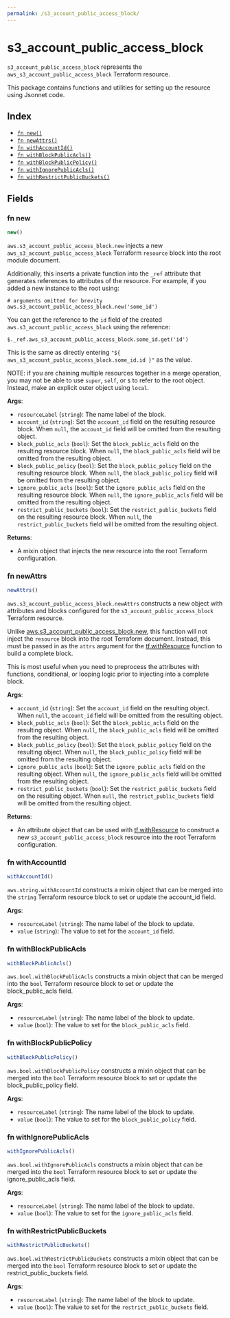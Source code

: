 ```yaml
---
permalink: /s3_account_public_access_block/
---
```


# s3_account_public_access_block

`s3_account_public_access_block` represents the `aws_s3_account_public_access_block` Terraform resource.



This package contains functions and utilities for setting up the resource using Jsonnet code.


## Index

* [`fn new()`](#fn-new)
* [`fn newAttrs()`](#fn-newattrs)
* [`fn withAccountId()`](#fn-withaccountid)
* [`fn withBlockPublicAcls()`](#fn-withblockpublicacls)
* [`fn withBlockPublicPolicy()`](#fn-withblockpublicpolicy)
* [`fn withIgnorePublicAcls()`](#fn-withignorepublicacls)
* [`fn withRestrictPublicBuckets()`](#fn-withrestrictpublicbuckets)

## Fields

### fn new

```ts
new()
```


`aws.s3_account_public_access_block.new` injects a new `aws_s3_account_public_access_block` Terraform `resource`
block into the root module document.

Additionally, this inserts a private function into the `_ref` attribute that generates references to attributes of the
resource. For example, if you added a new instance to the root using:

    # arguments omitted for brevity
    aws.s3_account_public_access_block.new('some_id')

You can get the reference to the `id` field of the created `aws.s3_account_public_access_block` using the reference:

    $._ref.aws_s3_account_public_access_block.some_id.get('id')

This is the same as directly entering `"${ aws_s3_account_public_access_block.some_id.id }"` as the value.

NOTE: if you are chaining multiple resources together in a merge operation, you may not be able to use `super`, `self`,
or `$` to refer to the root object. Instead, make an explicit outer object using `local`.

**Args**:
  - `resourceLabel` (`string`): The name label of the block.
  - `account_id` (`string`): Set the `account_id` field on the resulting resource block. When `null`, the `account_id` field will be omitted from the resulting object.
  - `block_public_acls` (`bool`): Set the `block_public_acls` field on the resulting resource block. When `null`, the `block_public_acls` field will be omitted from the resulting object.
  - `block_public_policy` (`bool`): Set the `block_public_policy` field on the resulting resource block. When `null`, the `block_public_policy` field will be omitted from the resulting object.
  - `ignore_public_acls` (`bool`): Set the `ignore_public_acls` field on the resulting resource block. When `null`, the `ignore_public_acls` field will be omitted from the resulting object.
  - `restrict_public_buckets` (`bool`): Set the `restrict_public_buckets` field on the resulting resource block. When `null`, the `restrict_public_buckets` field will be omitted from the resulting object.

**Returns**:
- A mixin object that injects the new resource into the root Terraform configuration.


### fn newAttrs

```ts
newAttrs()
```


`aws.s3_account_public_access_block.newAttrs` constructs a new object with attributes and blocks configured for the `s3_account_public_access_block`
Terraform resource.

Unlike [aws.s3_account_public_access_block.new](#fn-new), this function will not inject the `resource`
block into the root Terraform document. Instead, this must be passed in as the `attrs` argument for the
[tf.withResource](https://github.com/tf-libsonnet/core/tree/main/docs#fn-withresource) function to build a complete block.

This is most useful when you need to preprocess the attributes with functions, conditional, or looping logic prior to
injecting into a complete block.

**Args**:
  - `account_id` (`string`): Set the `account_id` field on the resulting object. When `null`, the `account_id` field will be omitted from the resulting object.
  - `block_public_acls` (`bool`): Set the `block_public_acls` field on the resulting object. When `null`, the `block_public_acls` field will be omitted from the resulting object.
  - `block_public_policy` (`bool`): Set the `block_public_policy` field on the resulting object. When `null`, the `block_public_policy` field will be omitted from the resulting object.
  - `ignore_public_acls` (`bool`): Set the `ignore_public_acls` field on the resulting object. When `null`, the `ignore_public_acls` field will be omitted from the resulting object.
  - `restrict_public_buckets` (`bool`): Set the `restrict_public_buckets` field on the resulting object. When `null`, the `restrict_public_buckets` field will be omitted from the resulting object.

**Returns**:
  - An attribute object that can be used with [tf.withResource](https://github.com/tf-libsonnet/core/tree/main/docs#fn-withresource) to construct a new `s3_account_public_access_block` resource into the root Terraform configuration.


### fn withAccountId

```ts
withAccountId()
```

`aws.string.withAccountId` constructs a mixin object that can be merged into the `string`
Terraform resource block to set or update the account_id field.



**Args**:
  - `resourceLabel` (`string`): The name label of the block to update.
  - `value` (`string`): The value to set for the `account_id` field.


### fn withBlockPublicAcls

```ts
withBlockPublicAcls()
```

`aws.bool.withBlockPublicAcls` constructs a mixin object that can be merged into the `bool`
Terraform resource block to set or update the block_public_acls field.



**Args**:
  - `resourceLabel` (`string`): The name label of the block to update.
  - `value` (`bool`): The value to set for the `block_public_acls` field.


### fn withBlockPublicPolicy

```ts
withBlockPublicPolicy()
```

`aws.bool.withBlockPublicPolicy` constructs a mixin object that can be merged into the `bool`
Terraform resource block to set or update the block_public_policy field.



**Args**:
  - `resourceLabel` (`string`): The name label of the block to update.
  - `value` (`bool`): The value to set for the `block_public_policy` field.


### fn withIgnorePublicAcls

```ts
withIgnorePublicAcls()
```

`aws.bool.withIgnorePublicAcls` constructs a mixin object that can be merged into the `bool`
Terraform resource block to set or update the ignore_public_acls field.



**Args**:
  - `resourceLabel` (`string`): The name label of the block to update.
  - `value` (`bool`): The value to set for the `ignore_public_acls` field.


### fn withRestrictPublicBuckets

```ts
withRestrictPublicBuckets()
```

`aws.bool.withRestrictPublicBuckets` constructs a mixin object that can be merged into the `bool`
Terraform resource block to set or update the restrict_public_buckets field.



**Args**:
  - `resourceLabel` (`string`): The name label of the block to update.
  - `value` (`bool`): The value to set for the `restrict_public_buckets` field.
